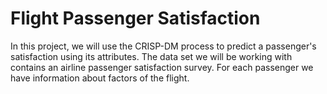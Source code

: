 # Flight Passenger Satisfaction

In this project, we will use the CRISP-DM process to predict a passenger's satisfaction using its attributes. The data set we will be working with contains an airline passenger satisfaction survey. For each passenger we have information about factors of the flight.
